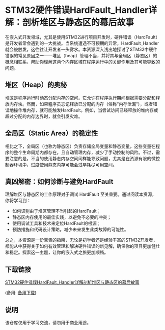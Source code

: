 # STM32硬件错误HardFault_Handler详解：剖析堆区与静态区的幕后故事

在嵌入式开发领域，尤其是使用STM32进行项目开发时，硬件错误（HardFault）是开发者常会遇到的一大挑战。当系统遭遇不可预期的异常，HardFault_Handler就会被触发，这往往让开发者一头雾水。本资源深入浅出地探讨了STM32中硬件错误的常见原因之一——堆区（heap）管理不当，并将其与全局区（静态区）的概念相联系，帮助你理解这两个内存区域在程序运行中的关键作用及其可能导致的问题。

## 堆区（Heap）的奥秘
堆区是程序运行时动态分配内存的空间。它允许在程序执行期间根据需要分配和释放内存块。然而，如果程序员忘记释放已分配的内存（俗称“内存泄漏”），或者错误地操作堆内存，就可能触发HardFault。例如，当尝试访问已经释放的堆内存或超过分配的内存边界时，就会引发灾难。

## 全局区（Static Area）的稳定性
相比之下，全局区（也称为静态区）负责存储全局变量和静态变量。这些变量在程序的整个生命周期内都存在，且自动管理内存，减少了手动控制的风险。不过，需要注意的是，不当的使用静态内存空间同样能导致问题，尤其是在资源有限的微控制器环境中，过度使用静态内存可能会过早耗尽可用空间。

## 真凶解密：如何诊断与避免HardFault
理解堆区与静态区的工作原理对于调试 HardFault 至关重要。通过阅读本资源，你将学习到：
- 如何识别由于堆区管理不当引起的HardFault；
- 静态区内存使用的最佳实践，以避免不必要的冲突；
- 使用调试工具和技术来定位HardFault的根源；
- 预防措施和代码设计策略，减少未来发生此类故障的可能性。

总之，本资源是一份宝贵的指南，无论是初学者还是经验丰富的STM32开发者，都能从中获得关于如何有效管理和解决硬件错误的新见解，确保你的项目更加健壮和稳定。探索这一主题，让你的嵌入式之旅更加顺畅。

## 下载链接
[STM32硬件错误HardFault_Handler详解剖析堆区与静态区的幕后故事](https://pan.quark.cn/s/7ef66627875e) 

(备用: [备用下载](https://pan.baidu.com/s/1BGRRnjqrp17gA7rB9hX-Jg?pwd=1234))

## 说明

该仓库仅用于学习交流，请勿用于商业用途。
